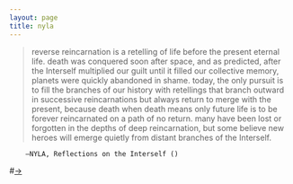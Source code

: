 ```yaml
---
layout: page
title: nyla
---
```


>reverse reincarnation is a retelling of life before the present eternal life. death was conquered soon after space, and as predicted, after the Interself multiplied our guilt until it filled our collective memory, planets were quickly abandoned in shame. today, the only pursuit is to fill the branches of our history with retellings that branch outward in successive reincarnations but always return to merge with the present, because death when death means only future life is to be forever reincarnated on a path of no return. many have been lost or forgotten in the depths of deep reincarnation, but some believe new heroes will emerge quietly from distant branches of the Interself.
>
        —NYLA, Reflections on the Interself ()


#[→](/poetry/NYLA/NYLB4)